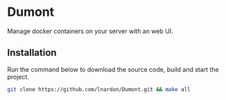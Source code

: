 # Dumont

Manage docker containers on your server with an web UI.

## Installation

Run the command below to download the source code, build and start the project.

```bash
git clone https://github.com/lnardon/Dumont.git && make all
```
